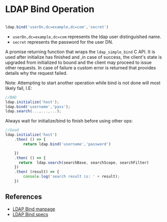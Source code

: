 # LDAP Bind Operation

```javascript

ldap.bind('userDn,dc=example,dc=com','secret')

```

* `userDn,dc=example,dc=com`  represents the ldap user distinguished name.
* `secret` represents the password for the user DN.

A promise returning function that wraps the `ldap_simple_bind` C API. It is used after initialize has finished and ,in case of success,  the client's state is upgraded from initialized to bound and the client may proceed to issue other requests. In case of failure a custom error is returned that provides details why the request failed.

Note:  Attempting to start another operation while bind is not done will most likely fail, I.E:
```javascript
//BAD
ldap.initialize('host');
ldap.bind('username','pass');
ldap.search(...,...,...);
```

Always wait for initialize/bind to finish before using other ops:

```javascript
//Good
ldap.initialize('host')
    .then( () => {
        return ldap.bind('username','password')

    })
    .then( () => {
      return  ldap.search(searchBase, searchScope, searchFilter)
    })
    .then( (result) => {
        console.log('search result is: ' + result);
    })
```


## References

* [LDAP Bind manpage](https://linux.die.net/man/3/ldap_simple_bind_s)
* [LDAP Bind specs](https://www.ldap.com/the-ldap-bind-operation)